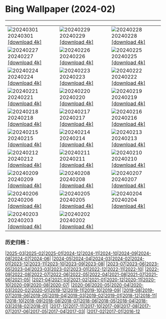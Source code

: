 # Bing Wallpaper (2024-02)
**************

<table><tr><td><img class="wallpaper" src="https://www.bing.com/th?id=OHR.ModicaItaly_JA-JP0616823869_1920x1080.jpg" alt="20240301"> 20240301 <a class="wallpaper_link" href="https://www.bing.com/th?id=OHR.ModicaItaly_JA-JP0616823869_UHD.jpg">[download 4k]</a></td><td><img class="wallpaper" src="https://www.bing.com/th?id=OHR.VermilionCliffs_JA-JP0444568228_1920x1080.jpg" alt="20240229"> 20240229 <a class="wallpaper_link" href="https://www.bing.com/th?id=OHR.VermilionCliffs_JA-JP0444568228_UHD.jpg">[download 4k]</a></td><td><img class="wallpaper" src="https://www.bing.com/th?id=OHR.BamburghCastleUK_JA-JP0209461050_1920x1080.jpg" alt="20240228"> 20240228 <a class="wallpaper_link" href="https://www.bing.com/th?id=OHR.BamburghCastleUK_JA-JP0209461050_UHD.jpg">[download 4k]</a></td></tr><tr><td><img class="wallpaper" src="https://www.bing.com/th?id=OHR.PolarBearCubs_JA-JP0012953029_1920x1080.jpg" alt="20240227"> 20240227 <a class="wallpaper_link" href="https://www.bing.com/th?id=OHR.PolarBearCubs_JA-JP0012953029_UHD.jpg">[download 4k]</a></td><td><img class="wallpaper" src="https://www.bing.com/th?id=OHR.GrandCanyonWinter_JA-JP9819536991_1920x1080.jpg" alt="20240226"> 20240226 <a class="wallpaper_link" href="https://www.bing.com/th?id=OHR.GrandCanyonWinter_JA-JP9819536991_UHD.jpg">[download 4k]</a></td><td><img class="wallpaper" src="https://www.bing.com/th?id=OHR.HaghartsinMonastery_JA-JP9652317145_1920x1080.jpg" alt="20240225"> 20240225 <a class="wallpaper_link" href="https://www.bing.com/th?id=OHR.HaghartsinMonastery_JA-JP9652317145_UHD.jpg">[download 4k]</a></td></tr><tr><td><img class="wallpaper" src="https://www.bing.com/th?id=OHR.AlmondBloom_JA-JP9467341348_1920x1080.jpg" alt="20240224"> 20240224 <a class="wallpaper_link" href="https://www.bing.com/th?id=OHR.AlmondBloom_JA-JP9467341348_UHD.jpg">[download 4k]</a></td><td><img class="wallpaper" src="https://www.bing.com/th?id=OHR.Fuji2024_JA-JP9270000739_1920x1080.jpg" alt="20240223"> 20240223 <a class="wallpaper_link" href="https://www.bing.com/th?id=OHR.Fuji2024_JA-JP9270000739_UHD.jpg">[download 4k]</a></td><td><img class="wallpaper" src="https://www.bing.com/th?id=OHR.BrightonBoxes_JA-JP7289590135_1920x1080.jpg" alt="20240222"> 20240222 <a class="wallpaper_link" href="https://www.bing.com/th?id=OHR.BrightonBoxes_JA-JP7289590135_UHD.jpg">[download 4k]</a></td></tr><tr><td><img class="wallpaper" src="https://www.bing.com/th?id=OHR.YosemiteFirefall_JA-JP8953953821_1920x1080.jpg" alt="20240221"> 20240221 <a class="wallpaper_link" href="https://www.bing.com/th?id=OHR.YosemiteFirefall_JA-JP8953953821_UHD.jpg">[download 4k]</a></td><td><img class="wallpaper" src="https://www.bing.com/th?id=OHR.PeakDistrictNP_JA-JP8773323840_1920x1080.jpg" alt="20240220"> 20240220 <a class="wallpaper_link" href="https://www.bing.com/th?id=OHR.PeakDistrictNP_JA-JP8773323840_UHD.jpg">[download 4k]</a></td><td><img class="wallpaper" src="https://www.bing.com/th?id=OHR.Ume2024_JA-JP3356449258_1920x1080.jpg" alt="20240219"> 20240219 <a class="wallpaper_link" href="https://www.bing.com/th?id=OHR.Ume2024_JA-JP3356449258_UHD.jpg">[download 4k]</a></td></tr><tr><td><img class="wallpaper" src="https://www.bing.com/th?id=OHR.DominicaWhales_JA-JP8354635905_1920x1080.jpg" alt="20240218"> 20240218 <a class="wallpaper_link" href="https://www.bing.com/th?id=OHR.DominicaWhales_JA-JP8354635905_UHD.jpg">[download 4k]</a></td><td><img class="wallpaper" src="https://www.bing.com/th?id=OHR.PegadungRocks_JA-JP7689168051_1920x1080.jpg" alt="20240217"> 20240217 <a class="wallpaper_link" href="https://www.bing.com/th?id=OHR.PegadungRocks_JA-JP7689168051_UHD.jpg">[download 4k]</a></td><td><img class="wallpaper" src="https://www.bing.com/th?id=OHR.BackyardBird_JA-JP7123530976_1920x1080.jpg" alt="20240216"> 20240216 <a class="wallpaper_link" href="https://www.bing.com/th?id=OHR.BackyardBird_JA-JP7123530976_UHD.jpg">[download 4k]</a></td></tr><tr><td><img class="wallpaper" src="https://www.bing.com/th?id=OHR.HippopotamusDay_JA-JP7192785124_1920x1080.jpg" alt="20240215"> 20240215 <a class="wallpaper_link" href="https://www.bing.com/th?id=OHR.HippopotamusDay_JA-JP7192785124_UHD.jpg">[download 4k]</a></td><td><img class="wallpaper" src="https://www.bing.com/th?id=OHR.BowingCrane_JA-JP6968020887_1920x1080.jpg" alt="20240214"> 20240214 <a class="wallpaper_link" href="https://www.bing.com/th?id=OHR.BowingCrane_JA-JP6968020887_UHD.jpg">[download 4k]</a></td><td><img class="wallpaper" src="https://www.bing.com/th?id=OHR.MarignyBeads_JA-JP4162697836_1920x1080.jpg" alt="20240213"> 20240213 <a class="wallpaper_link" href="https://www.bing.com/th?id=OHR.MarignyBeads_JA-JP4162697836_UHD.jpg">[download 4k]</a></td></tr><tr><td><img class="wallpaper" src="https://www.bing.com/th?id=OHR.GiantTortoise_JA-JP6597399891_1920x1080.jpg" alt="20240212"> 20240212 <a class="wallpaper_link" href="https://www.bing.com/th?id=OHR.GiantTortoise_JA-JP6597399891_UHD.jpg">[download 4k]</a></td><td><img class="wallpaper" src="https://www.bing.com/th?id=OHR.FolegandrosGreece_JA-JP6408429847_1920x1080.jpg" alt="20240211"> 20240211 <a class="wallpaper_link" href="https://www.bing.com/th?id=OHR.FolegandrosGreece_JA-JP6408429847_UHD.jpg">[download 4k]</a></td><td><img class="wallpaper" src="https://www.bing.com/th?id=OHR.ChinaDragon_JA-JP6088029412_1920x1080.jpg" alt="20240210"> 20240210 <a class="wallpaper_link" href="https://www.bing.com/th?id=OHR.ChinaDragon_JA-JP6088029412_UHD.jpg">[download 4k]</a></td></tr><tr><td><img class="wallpaper" src="https://www.bing.com/th?id=OHR.SapporoSnowFest2024_JA-JP5845958327_1920x1080.jpg" alt="20240209"> 20240209 <a class="wallpaper_link" href="https://www.bing.com/th?id=OHR.SapporoSnowFest2024_JA-JP5845958327_UHD.jpg">[download 4k]</a></td><td><img class="wallpaper" src="https://www.bing.com/th?id=OHR.MtHoodOregon_JA-JP1952709545_1920x1080.jpg" alt="20240208"> 20240208 <a class="wallpaper_link" href="https://www.bing.com/th?id=OHR.MtHoodOregon_JA-JP1952709545_UHD.jpg">[download 4k]</a></td><td><img class="wallpaper" src="https://www.bing.com/th?id=OHR.GrandCanyonVerdon_JA-JP1674672705_1920x1080.jpg" alt="20240207"> 20240207 <a class="wallpaper_link" href="https://www.bing.com/th?id=OHR.GrandCanyonVerdon_JA-JP1674672705_UHD.jpg">[download 4k]</a></td></tr><tr><td><img class="wallpaper" src="https://www.bing.com/th?id=OHR.LakeTahoeRock_JA-JP1426233885_1920x1080.jpg" alt="20240206"> 20240206 <a class="wallpaper_link" href="https://www.bing.com/th?id=OHR.LakeTahoeRock_JA-JP1426233885_UHD.jpg">[download 4k]</a></td><td><img class="wallpaper" src="https://www.bing.com/th?id=OHR.TeideNational_JA-JP0929359307_1920x1080.jpg" alt="20240205"> 20240205 <a class="wallpaper_link" href="https://www.bing.com/th?id=OHR.TeideNational_JA-JP0929359307_UHD.jpg">[download 4k]</a></td><td><img class="wallpaper" src="https://www.bing.com/th?id=OHR.Risshun2024_JA-JP0473025978_1920x1080.jpg" alt="20240204"> 20240204 <a class="wallpaper_link" href="https://www.bing.com/th?id=OHR.Risshun2024_JA-JP0473025978_UHD.jpg">[download 4k]</a></td></tr><tr><td><img class="wallpaper" src="https://www.bing.com/th?id=OHR.Hakodate2024_JA-JP0227242180_1920x1080.jpg" alt="20240203"> 20240203 <a class="wallpaper_link" href="https://www.bing.com/th?id=OHR.Hakodate2024_JA-JP0227242180_UHD.jpg">[download 4k]</a></td><td><img class="wallpaper" src="https://www.bing.com/th?id=OHR.AlpineMarmot_JA-JP5712211606_1920x1080.jpg" alt="20240202"> 20240202 <a class="wallpaper_link" href="https://www.bing.com/th?id=OHR.AlpineMarmot_JA-JP5712211606_UHD.jpg">[download 4k]</a></td><td></td></tr></table>

### 历史归档：

|[2025-03](/../2025-03/2025-03.md)|[2025-02](/../2025-02/2025-02.md)|[2025-01](/../2025-01/2025-01.md)|[2024-12](/../2024-12/2024-12.md)|[2024-11](/../2024-11/2024-11.md)|[2024-10](/../2024-10/2024-10.md)|[2024-09](/../2024-09/2024-09.md)|[2024-08](/../2024-08/2024-08.md)|[2024-07](/../2024-07/2024-07.md)|[2024-06](/../2024-06/2024-06.md)|
|[2024-05](/../2024-05/2024-05.md)|[2024-04](/../2024-04/2024-04.md)|[2024-03](/../2024-03/2024-03.md)|[2024-02](/2024-02.md)|[2024-01](/../2024-01/2024-01.md)|[2023-12](/../2023-12/2023-12.md)|[2023-11](/../2023-11/2023-11.md)|[2023-10](/../2023-10/2023-10.md)|[2023-09](/../2023-09/2023-09.md)|[2023-08](/../2023-08/2023-08.md)|
|[2023-07](/../2023-07/2023-07.md)|[2023-06](/../2023-06/2023-06.md)|[2023-05](/../2023-05/2023-05.md)|[2023-04](/../2023-04/2023-04.md)|[2023-03](/../2023-03/2023-03.md)|[2023-02](/../2023-02/2023-02.md)|[2023-01](/../2023-01/2023-01.md)|[2022-12](/../2022-12/2022-12.md)|[2022-11](/../2022-11/2022-11.md)|[2022-10](/../2022-10/2022-10.md)|
|[2022-09](/../2022-09/2022-09.md)|[2022-08](/../2022-08/2022-08.md)|[2022-07](/../2022-07/2022-07.md)|[2022-06](/../2022-06/2022-06.md)|[2022-05](/../2022-05/2022-05.md)|[2022-04](/../2022-04/2022-04.md)|[2021-08](/../2021-08/2021-08.md)|[2021-07](/../2021-07/2021-07.md)|[2021-06](/../2021-06/2021-06.md)|[2021-05](/../2021-05/2021-05.md)|
|[2021-04](/../2021-04/2021-04.md)|[2021-03](/../2021-03/2021-03.md)|[2021-02](/../2021-02/2021-02.md)|[2021-01](/../2021-01/2021-01.md)|[2020-12](/../2020-12/2020-12.md)|[2020-11](/../2020-11/2020-11.md)|[2020-10](/../2020-10/2020-10.md)|[2020-09](/../2020-09/2020-09.md)|[2020-08](/../2020-08/2020-08.md)|[2020-07](/../2020-07/2020-07.md)|
|[2020-06](/../2020-06/2020-06.md)|[2020-05](/../2020-05/2020-05.md)|[2020-04](/../2020-04/2020-04.md)|[2020-03](/../2020-03/2020-03.md)|[2020-02](/../2020-02/2020-02.md)|[2020-01](/../2020-01/2020-01.md)|[2019-12](/../2019-12/2019-12.md)|[2019-11](/../2019-11/2019-11.md)|[2019-10](/../2019-10/2019-10.md)|[2019-09](/../2019-09/2019-09.md)|
|[2019-08](/../2019-08/2019-08.md)|[2019-07](/../2019-07/2019-07.md)|[2019-06](/../2019-06/2019-06.md)|[2019-05](/../2019-05/2019-05.md)|[2019-04](/../2019-04/2019-04.md)|[2019-03](/../2019-03/2019-03.md)|[2019-02](/../2019-02/2019-02.md)|[2019-01](/../2019-01/2019-01.md)|[2018-12](/../2018-12/2018-12.md)|[2018-11](/../2018-11/2018-11.md)|
|[2018-10](/../2018-10/2018-10.md)|[2018-09](/../2018-09/2018-09.md)|[2018-08](/../2018-08/2018-08.md)|[2018-07](/../2018-07/2018-07.md)|[2018-06](/../2018-06/2018-06.md)|[2018-05](/../2018-05/2018-05.md)|[2018-04](/../2018-04/2018-04.md)|[2018-03](/../2018-03/2018-03.md)|[2018-02](/../2018-02/2018-02.md)|[2018-01](/../2018-01/2018-01.md)|
|[2017-12](/../2017-12/2017-12.md)|[2017-11](/../2017-11/2017-11.md)|[2017-10](/../2017-10/2017-10.md)|[2017-09](/../2017-09/2017-09.md)|[2017-08](/../2017-08/2017-08.md)|[2017-07](/../2017-07/2017-07.md)|[2017-06](/../2017-06/2017-06.md)|[2017-05](/../2017-05/2017-05.md)|[2017-04](/../2017-04/2017-04.md)|[2017-03](/../2017-03/2017-03.md)|
|[2017-02](/../2017-02/2017-02.md)|[2017-01](/../2017-01/2017-01.md)|[2016-12](/../2016-12/2016-12.md)